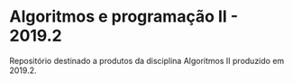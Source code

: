 # Algoritmos e programação II - 2019.2
Repositório destinado a produtos da disciplina Algoritmos II produzido em 2019.2.

